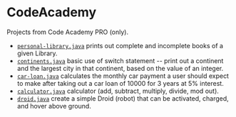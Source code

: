 # CodeAcademy
Projects from Code Academy PRO (only).
- [`personal-library.java`](./java/personal-library.java) prints out complete and incomplete books of a given Library.
- [`continents.java`](./java/continents.java) basic use of switch statement -- print out a continent and the largest city in that continent, based on the value of an integer.
- [`car-loan.java`](./java/car-loan.java) calculates the monthly car payment a user should expect to make after taking out a car loan of 10000 for 3 years at 5% interest.
- [`calculator.java`](./java/calculator.java) calculator (add, subtract, multiply, divide, mod out).
- [`droid.java`](./java/droid.java) create a simple Droid (robot) that can be activated, charged, and hover above ground.

